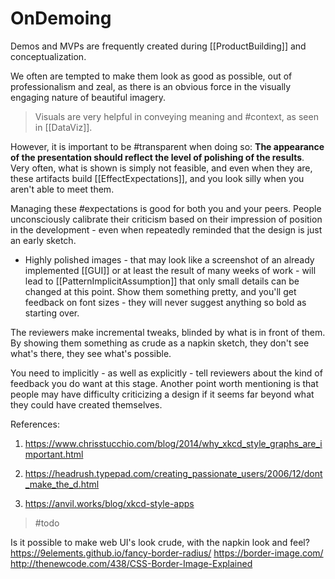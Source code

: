 # OnDemoing

Demos and MVPs are frequently created during [[ProductBuilding]] and conceptualization.

We often are tempted to make them look as good as possible, out of professionalism and zeal, as there is an obvious force in the visually engaging nature of beautiful imagery.

> Visuals are very helpful in conveying meaning and #context, as seen in [[DataViz]].  

However, it is important to be #transparent when doing so: __The appearance of the presentation should reflect the level of polishing of the results__. Very often, what is shown is simply not feasible, and even when they are, these artifacts build [[EffectExpectations]], and you look silly when you aren't able to meet them.

Managing these #expectations is good for both you and your peers. People unconsciously calibrate their criticism based on their impression of position in the development - even when repeatedly reminded that the design is just an early sketch.

* Highly polished images - that may look like a screenshot of an already implemented [[GUI]] or at least the result of many weeks of work - will lead to [[PatternImplicitAssumption]] that only small details can be changed at this point. Show them something pretty, and you'll get feedback on font sizes - they will never suggest anything so bold as starting over.

The reviewers make incremental tweaks, blinded by what is in front of them. By showing them something as crude as a napkin sketch, they don't see what's there, they see what's possible.

You need to implicitly - as well as explicitly - tell reviewers about the kind of feedback you do want at this stage. Another point worth mentioning is that people may have difficulty criticizing a design if it seems far beyond what they could have created themselves.

References:

1. <https://www.chrisstucchio.com/blog/2014/why_xkcd_style_graphs_are_important.html>

2. <https://headrush.typepad.com/creating_passionate_users/2006/12/dont_make_the_d.html>

3. <https://anvil.works/blog/xkcd-style-apps>

> #todo

Is it possible to make web UI's look crude, with the napkin  look and feel?
https://9elements.github.io/fancy-border-radius/
https://border-image.com/
http://thenewcode.com/438/CSS-Border-Image-Explained

